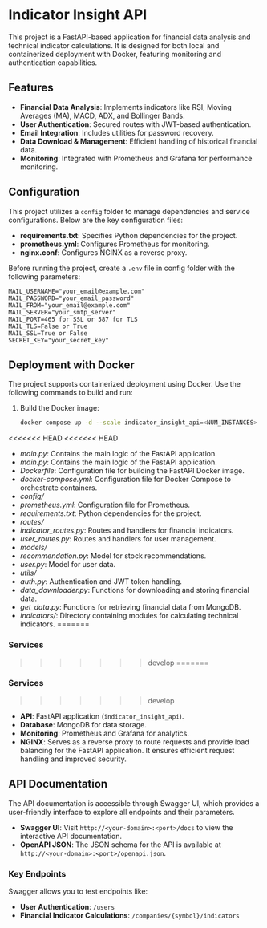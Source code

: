 # Indicator Insight API

This project is a FastAPI-based application for financial data analysis and technical indicator calculations. 
It is designed for both local and containerized deployment with Docker, featuring monitoring and authentication capabilities.

## Features

- **Financial Data Analysis**: Implements indicators like RSI, Moving Averages (MA), MACD, ADX, and Bollinger Bands.
- **User Authentication**: Secured routes with JWT-based authentication.
- **Email Integration**: Includes utilities for password recovery.
- **Data Download & Management**: Efficient handling of historical financial data.
- **Monitoring**: Integrated with Prometheus and Grafana for performance monitoring.

## Configuration

This project utilizes a `config` folder to manage dependencies and service configurations. Below are the key configuration files:

- **requirements.txt**: Specifies Python dependencies for the project.
- **prometheus.yml**: Configures Prometheus for monitoring.
- **nginx.conf**: Configures NGINX as a reverse proxy.

Before running the project, create a `.env` file in config folder with the following parameters:

```plaintext
MAIL_USERNAME="your_email@example.com"
MAIL_PASSWORD="your_email_password"
MAIL_FROM="your_email@example.com"
MAIL_SERVER="your_smtp_server"
MAIL_PORT=465 for SSL or 587 for TLS
MAIL_TLS=False or True
MAIL_SSL=True or False
SECRET_KEY="your_secret_key"
```

## Deployment with Docker

The project supports containerized deployment using Docker. Use the following commands to build and run:

1. Build the Docker image:
   ```bash
   docker compose up -d --scale indicator_insight_api=<NUM_INSTANCES>
   ```

<<<<<<< HEAD
<<<<<<< HEAD
- *main.py*: Contains the main logic of the FastAPI application.
- *main.py*: Contains the main logic of the FastAPI application.
- *Dockerfile*: Configuration file for building the FastAPI Docker image.
- *docker-compose.yml*: Configuration file for Docker Compose to orchestrate containers.
- *config/*
- *prometheus.yml*: Configuration file for Prometheus.
- *requirements.txt*: Python dependencies for the project.
- *routes/*
- *indicator_routes.py*: Routes and handlers for financial indicators.
- *user_routes.py*: Routes and handlers for user management.
- *models/*
- *recommendation.py*: Model for stock recommendations.
- *user.py*: Model for user data.
- *utils/*
- *auth.py*: Authentication and JWT token handling.
- *data_downloader.py*: Functions for downloading and storing financial data.
- *get_data.py*: Functions for retrieving financial data from MongoDB.
- *indicators/*: Directory containing modules for calculating technical indicators.
=======
### Services
>>>>>>> develop
=======
### Services
>>>>>>> develop

- **API**: FastAPI application (`indicator_insight_api`).
- **Database**: MongoDB for data storage.
- **Monitoring**: Prometheus and Grafana for analytics.
- **NGINX**: Serves as a reverse proxy to route requests and provide load balancing for the FastAPI application. It ensures efficient request handling and improved security.

## API Documentation

The API documentation is accessible through Swagger UI, which provides a user-friendly interface to explore all endpoints and their parameters.

- **Swagger UI**: Visit `http://<your-domain>:<port>/docs` to view the interactive API documentation.
- **OpenAPI JSON**: The JSON schema for the API is available at `http://<your-domain>:<port>/openapi.json`.

### Key Endpoints
Swagger allows you to test endpoints like:
- **User Authentication**: `/users`
- **Financial Indicator Calculations**: `/companies/{symbol}/indicators`